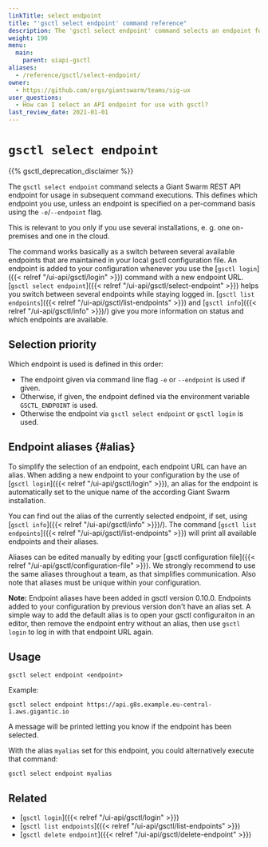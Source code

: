 ```yaml
---
linkTitle: select endpoint
title: "'gsctl select endpoint' command reference"
description: The 'gsctl select endpoint' command selects an endpoint for usage in subsequent command executions.
weight: 190
menu:
  main:
    parent: uiapi-gsctl
aliases:
  - /reference/gsctl/select-endpoint/
owner:
  - https://github.com/orgs/giantswarm/teams/sig-ux
user_questions:
  - How can I select an API endpoint for use with gsctl?
last_review_date: 2021-01-01
---
```


# `gsctl select endpoint`

{{% gsctl_deprecation_disclaimer %}}

The `gsctl select endpoint` command selects a Giant Swarm REST API endpoint for
usage in subsequent command executions. This defines which endpoint you use,
unless an endpoint is specified on a per-command basis using the
`-e`/`--endpoint` flag.

This is relevant to you only if you use several installations, e. g. one
on-premises and one in the cloud.

The command works basically as a switch between several available endpoints
that are maintained in your local gsctl configuration file. An endpoint is
added to your configuration whenever you use the [`gsctl login`]({{< relref "/ui-api/gsctl/login" >}})
command with a new endpoint URL. [`gsctl select endpoint`]({{< relref "/ui-api/gsctl/select-endpoint" >}})
helps you switch between several endpoints while staying logged in.
[`gsctl list endpoints`]({{< relref "/ui-api/gsctl/list-endpoints" >}}) and [`gsctl info`]({{< relref "/ui-api/gsctl/info" >}})/) give
you more information on status and which endpoints are available.

## Selection priority

Which endpoint is used is defined in this order:

- The endpoint given via command line flag `-e` or `--endpoint` is used if
  given.
- Otherwise, if given, the endpoint defined via the environment variable
  `GSCTL_ENDPOINT` is used.
- Otherwise the endpoint via `gsctl select endpoint` or `gsctl login` is used.

## Endpoint aliases {#alias}

To simplify the selection of an endpoint, each endpoint URL can have an alias.
When adding a new endpoint to your configuration by the use of
[`gsctl login`]({{< relref "/ui-api/gsctl/login" >}}), an alias for the endpoint is automatically set to
the unique name of the according Giant Swarm installation.

You can find out the alias of the currently selected endpoint, if set, using
[`gsctl info`]({{< relref "/ui-api/gsctl/info" >}})/). The command
[`gsctl list endpoints`]({{< relref "/ui-api/gsctl/list-endpoints" >}}) will print all available endpoints
and their aliases.

Aliases can be edited manually by editing your
[gsctl configuration file]({{< relref "/ui-api/gsctl/configuration-file" >}}). We
strongly recommend to use the same aliases throughout a team, as that
simplifies communication. Also note that aliases must be unique within your
configuration.

**Note:** Endpoint aliases have been added in gsctl version 0.10.0. Endpoints
added to your configuration by previous version don't have an alias set. A
simple way to add the default alias is to open your gsctl configuraiton in an
editor, then remove the endpoint entry without an alias, then use `gsctl login`
to log in with that endpoint URL again.

## Usage

```nohighlight
gsctl select endpoint <endpoint>
```

Example:

```nohighlight
gsctl select endpoint https://api.g8s.example.eu-central-1.aws.gigantic.io
```

A message will be printed letting you know if the endpoint has been selected.

With the alias `myalias` set for this endpoint, you could alternatively execute
that command:

```nohighlight
gsctl select endpoint myalias
```

## Related

- [`gsctl login`]({{< relref "/ui-api/gsctl/login" >}})
- [`gsctl list endpoints`]({{< relref "/ui-api/gsctl/list-endpoints" >}})
- [`gsctl delete endpoint`]({{< relref "/ui-api/gsctl/delete-endpoint" >}})
